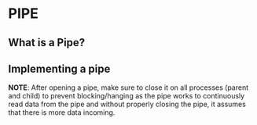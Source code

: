 # PIPE

## What is a Pipe?


## Implementing a pipe


**NOTE**: After opening a pipe, make sure to close it on all processes (parent and child) to prevent blocking/hanging as the pipe works to continuously read data from the pipe and without properly closing the pipe, it assumes that there is more data incoming.